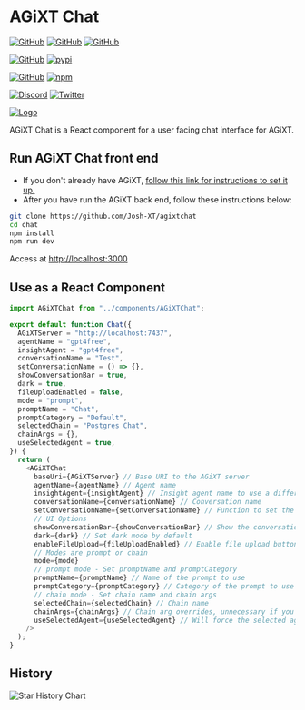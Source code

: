 # AGiXT Chat

[![GitHub](https://img.shields.io/badge/GitHub-AGiXT%20Core-blue?logo=github&style=plastic)](https://github.com/Josh-XT/AGiXT) [![GitHub](https://img.shields.io/badge/GitHub-AGiXT%20Hub-blue?logo=github&style=plastic)](https://github.com/AGiXT/hub) [![GitHub](https://img.shields.io/badge/GitHub-AGiXT%20NextJS%20Web%20UI-blue?logo=github&style=plastic)](https://github.com/AGiXT/nextjs)

[![GitHub](https://img.shields.io/badge/GitHub-AGiXT%20Python%20SDK-blue?logo=github&style=plastic)](https://github.com/AGiXT/python-sdk) [![pypi](https://img.shields.io/badge/pypi-AGiXT%20Python%20SDK-blue?logo=pypi&style=plastic)](https://pypi.org/project/agixtsdk/)

[![GitHub](https://img.shields.io/badge/GitHub-AGiXT%20TypeScript%20SDK-blue?logo=github&style=plastic)](https://github.com/AGiXT/typescript-sdk) [![npm](https://img.shields.io/badge/npm-AGiXT%20TypeScript%20SDK-blue?logo=npm&style=plastic)](https://www.npmjs.com/package/agixt)

[![Discord](https://img.shields.io/discord/1097720481970397356?label=Discord&logo=discord&logoColor=white&style=plastic&color=5865f2)](https://discord.gg/d3TkHRZcjD)
[![Twitter](https://img.shields.io/badge/Twitter-Follow_@Josh_XT-blue?logo=twitter&style=plastic)](https://twitter.com/Josh_XT)

[![Logo](https://josh-xt.github.io/AGiXT/images/AGiXT-gradient-flat.svg)](https://josh-xt.github.io/AGiXT/)

AGiXT Chat is a React component for a user facing chat interface for AGiXT.

## Run AGiXT Chat front end

- If you don't already have AGiXT, [follow this link for instructions to set it up.](https://github.com/Josh-XT/AGiXT#quick-start-guide)
- After you have run the AGiXT back end, follow these instructions below:

```bash
git clone https://github.com/Josh-XT/agixtchat
cd chat
npm install
npm run dev
```

Access at <http://localhost:3000>

## Use as a React Component

```javascript
import AGiXTChat from "../components/AGiXTChat";

export default function Chat({
  AGiXTServer = "http://localhost:7437",
  agentName = "gpt4free",
  insightAgent = "gpt4free",
  conversationName = "Test",
  setConversationName = () => {},
  showConversationBar = true,
  dark = true,
  fileUploadEnabled = false,
  mode = "prompt",
  promptName = "Chat",
  promptCategory = "Default",
  selectedChain = "Postgres Chat",
  chainArgs = {},
  useSelectedAgent = true,
}) {
  return (
    <AGiXTChat
      baseUri={AGiXTServer} // Base URI to the AGiXT server
      agentName={agentName} // Agent name
      insightAgent={insightAgent} // Insight agent name to use a different agent for insights, leave blank to use the same agent
      conversationName={conversationName} // Conversation name
      setConversationName={setConversationName} // Function to set the conversation name
      // UI Options
      showConversationBar={showConversationBar} // Show the conversation selection bar to create, delete, and export conversations
      dark={dark} // Set dark mode by default
      enableFileUpload={fileUploadEnabled} // Enable file upload button, disabled by default.
      // Modes are prompt or chain
      mode={mode}
      // prompt mode - Set promptName and promptCategory
      promptName={promptName} // Name of the prompt to use
      promptCategory={promptCategory} // Category of the prompt to use
      // chain mode - Set chain name and chain args
      selectedChain={selectedChain} // Chain name
      chainArgs={chainArgs} // Chain arg overrides, unnecessary if you don't need to override any args.
      useSelectedAgent={useSelectedAgent} // Will force the selected agent to run all chain steps rather than the agents defined in the chain
    />
  );
}
```

## History

![Star History Chart](https://api.star-history.com/svg?repos=Josh-XT/AGiXT&type=Dat)

